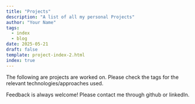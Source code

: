 ```yaml
---
title: "Projects"
description: "A list of all my personal Projects"
author: "Your Name"
tags:
  - index
  - blog
date: 2025-05-21
draft: false
template: project-index-2.html
index: true
---
```


The following are projects are worked on. Please check the tags for the relevant technologies/approaches used.

Feedback is always welcome! Please contact me through github or linkedIn.